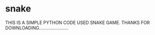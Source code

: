 # snake
THIS IS A SIMPLE PYTHON CODE USED SNAKE GAME.
THANKS FOR DOWNLOADING.......................
